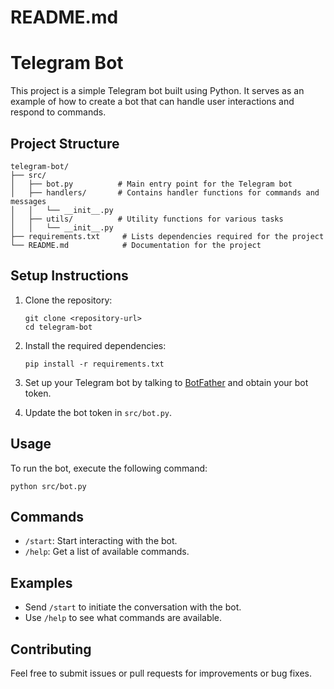 # README.md

# Telegram Bot

This project is a simple Telegram bot built using Python. It serves as an example of how to create a bot that can handle user interactions and respond to commands.

## Project Structure

```
telegram-bot/
├── src/
│   ├── bot.py          # Main entry point for the Telegram bot
│   ├── handlers/       # Contains handler functions for commands and messages
│   │   └── __init__.py
│   ├── utils/          # Utility functions for various tasks
│   │   └── __init__.py
├── requirements.txt     # Lists dependencies required for the project
└── README.md            # Documentation for the project
```

## Setup Instructions

1. Clone the repository:
   ```
   git clone <repository-url>
   cd telegram-bot
   ```

2. Install the required dependencies:
   ```
   pip install -r requirements.txt
   ```

3. Set up your Telegram bot by talking to [BotFather](https://t.me/botfather) and obtain your bot token.

4. Update the bot token in `src/bot.py`.

## Usage

To run the bot, execute the following command:
```
python src/bot.py
```

## Commands

- `/start`: Start interacting with the bot.
- `/help`: Get a list of available commands.

## Examples

- Send `/start` to initiate the conversation with the bot.
- Use `/help` to see what commands are available.

## Contributing

Feel free to submit issues or pull requests for improvements or bug fixes.